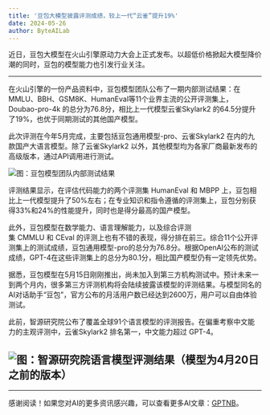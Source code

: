```yaml
---
title: '豆包大模型披露评测成绩，较上一代“云雀”提升19%'
date: 2024-05-26
author: ByteAILab
---
```


近日，豆包大模型在火山引擎原动力大会上正式发布。以超低价格掀起大模型降价潮的同时，豆包的模型能力也引发行业关注。

---


在火山引擎的一份产品资料中，豆包模型团队公布了一期内部测试结果：在 MMLU、BBH、GSM8K、HumanEval等11个业界主流的公开评测集上，Doubao-pro-4k 的总分为76.8分，相比上一代模型云雀Skylark2 的64.5分提升了19%，也优于同期测试的其他国产模型。

此次评测在今年5月完成，主要包括豆包通用模型-pro、云雀Skylark2 在内的九款国产大语言模型。除了云雀Skylark2 以外，其他模型均为各家厂商最新发布的高级版本，通过API调用进行测试。

![图：豆包模型团队内部测试结果](https://image.jiqizhixin.com/uploads/editor/f3a8e1e9-dfba-47bb-b275-537a6477c838/1716537313264.jpeg)

评测结果显示，在评估代码能力的两个评测集 HumanEval 和 MBPP 上，豆包相比上一代模型提升了50%左右；在专业知识和指令遵循的评测集上，豆包分别获得33%和24%的性能提升，同时也是得分最高的国产模型。

此外，豆包模型在数学能力、语言理解能力，以及综合评测集 CMMLU 和 CEval 的评测上也有不错的表现，得分排在前三。综合11个公开评测集上的测试成绩，豆包通用模型-pro的总分为76.8分。根据OpenAI公布的测试成绩，GPT-4在这些评测集上的总分为80.1分，相比国产模型仍有一定领先优势。

据悉，豆包模型在5月15日刚刚推出，尚未加入到第三方机构测试中。预计未来一到两个月内，很多第三方评测机构将会陆续披露该模型的评测结果。与模型同名的AI对话助手“豆包”，官方公布的月活用户数已经达到2600万，用户可以自由体验测试。

此前，智源研究院公布了覆盖全球91个语言模型的评测报告。在偏重考察中文能力的主观评测中，云雀Skylark2 排名第一，中文能力超过 GPT-4。

![图：智源研究院语言模型评测结果（模型为4月20日之前的版本）](https://image.jiqizhixin.com/uploads/editor/19e64b7c-d1f8-4d21-81d3-ec6e8d5be354/1716537313322.jpeg)
---
---
感谢阅读！如果您对AI的更多资讯感兴趣，可以查看更多AI文章：[GPTNB](https://gptnb.com)。